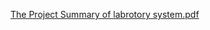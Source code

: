 [The Project Summary of labrotory system.pdf](https://github.com/user-attachments/files/20762044/The.Project.Summary.pdf)
